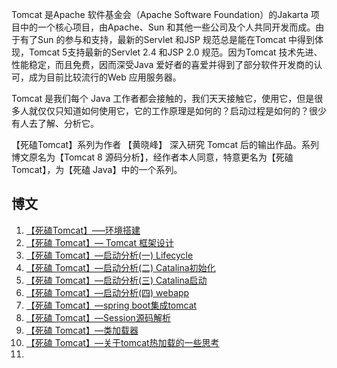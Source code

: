 Tomcat 是Apache 软件基金会（Apache Software Foundation）的Jakarta 项目中的一个核心项目，由Apache、Sun 和其他一些公司及个人共同开发而成。由于有了Sun 的参与和支持，最新的Servlet 和JSP 规范总是能在Tomcat 中得到体现，Tomcat 5支持最新的Servlet 2.4 和JSP 2.0 规范。因为Tomcat 技术先进、性能稳定，而且免费，因而深受Java 爱好者的喜爱并得到了部分软件开发商的认可，成为目前比较流行的Web 应用服务器。

Tomcat 是我们每个 Java 工作者都会接触的，我们天天接触它，使用它，但是很多人就仅仅只知道如何使用它，它的工作原理是如何的？启动过程是如何的？很少有人去了解、分析它。

 【死磕Tomcat】系列为作者 【黄晓峰】 深入研究 Tomcat 后的输出作品。系列博文原名为【Tomcat 8 源码分析】，经作者本人同意，特意更名为【死磕 Tomcat】，为【死磕 Java】中的一个系列。

## 博文

1. [【死磕Tomcat】—–环境搭建](http://cmsblogs.com/?p=2492)
2. [【死磕 Tomcat】— Tomcat 框架设计](http://cmsblogs.com/?p=2664)
2. [【死磕 Tomcat】—启动分析(一) Lifecycle](http://cmsblogs.com/?p=2666)
2. [【死磕 Tomcat】—启动分析(二) Catalina初始化](http://cmsblogs.com/?p=2668)
2. [【死磕 Tomcat】—启动分析(三) Catalina启动](http://cmsblogs.com/?p=2670)
2. [【死磕 Tomcat】—启动分析(四) webapp](http://cmsblogs.com/?p=2672)
2. [【死磕 Tomcat】—spring boot集成tomcat](http://cmsblogs.com/?p=2674)
2. [【死磕 Tomcat】—Session源码解析](http://cmsblogs.com/?p=2678)
2. [【死磕 Tomcat】—类加载器](http://cmsblogs.com/?p=2680)
2. [【死磕 Tomcat】—关于tomcat热加载的一些思考](http://cmsblogs.com/?p=2682)
2. []()
